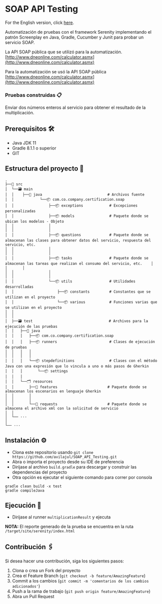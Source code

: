 # SOAP API Testing
For the English version, click [here](README.md).

Automatización de pruebas con el framework Serenity implementando el patrón Screenplay en Java, 
Gradle, Cucumber y Junit para probar un servicio SOAP.

La API SOAP pública que se utilizó para la automatización.
[http://www.dneonline.com/calculator.asmx](http://www.dneonline.com/calculator.asmx)

Para la automatización se usó la API SOAP pública [http://www.dneonline.com/calculator.asmx](http://www.dneonline.com/calculator.asmx)

### Pruebas construidas 📋
Enviar dos números enteros al servicio para obtener el resultado de la multiplicación.

## Prerequisitos 🛠️ ##
- Java JDK 11
- Gradle 8.1.1 o superior
- GIT

## Estructura del proyecto 🗼

    .
    ├──📂 src
    │  └──🗃️ main
    │  │    ├──📂️ java                              # Archivos fuente
    │  │            └──📦 com.co.company.certification.soap
    │  │                ├──📦 exceptions            # Excepciones personalizadas
    │  │                ├──📦 models                # Paquete donde se ubican los modelos - Objeto
    │  │                │    
    │  │                │
    │  │                ├──📦 questions             # Paquete donde se almacenan las clases para obtener datos del servicio, respuesta del servicio, etc.
    │  │                │   
    │  │                │
    │  │                ├──📦 tasks                 # Paquete donde se almacenan las tareas que realizan el consumo del servicio, etc.    │   │       │   
    │  │                │   
    │  │                │
    │  │                └──📦 utils                 # Utilidades desarrolladas
    │  │                    ├──📦 constants         # Constantes que se utilizan en el proyecto
    │  │                    └──📦 various           # Funciones varias que se utilizan en el proyecto
    │  │     
    │  │      
    │  ├──🗃️ test                                   # Archivos para la ejecución de las pruebas
    │  │   ├──📂️ java
    │  │   │   ├──📦 com.co.company.certification.soap
    │  │   │   ├──📦 runners                        # Clases de ejecución de pruebas
    │  │   │   │   
    │  │   │   │
    │  │   │   └──📦 stepdefinitions                # Clases con el método Java con una expresión que lo vincula a uno o más pasos de Gherkin
    │  │   │       └──📦 settings
    │  │   │
    │  │   └──🗂️ resources
    │  │       ├──📂️ features                       # Paquete donde se almacenan los escenarios en lenguaje Gherkin
    │  │       │   
    │  │       │
    │  │       └──📂️ requests                       # Paquete donde se almacena el archivo xml con la solicitud de servicio
    │  │           
    │  └── ···
    │
    └── ···

## Instalación ⚙️

- Clona este repositorio usando `git clone https://github.com/avilajul/SOAP_API_Testing.git`
- Abra o importa el proyecto desde su IDE de preferencia
- Dirijase al archivo `build.gradle` para descargar y construir las dependencias del proyecto
- Otra opción es ejecutar el siguiente comando para correr por consola
```
gradle clean build -x test
gradle compileJava
```
## Ejecución 🚀

- Dirijase al  runner `multiplicationResult` y ejecuta

**NOTA:** El reporte generado de la prueba se encuentra en la ruta `/target/site/serenity/index.html`

## Contribución 🖇️
Si desea hacer una contribución, siga los siguientes pasos:

1. Clona o crea un Fork del proyecto
2. Crea el Feature Branch (`git checkout -b feature/AmazingFeature`)
3. Commit a los cambios (`git commit -m 'comentarios de los cambios adicionados'`)
4. Push a la rama de trabajo (`git push origin feature/AmazingFeature`)
5. Abra un Pull Request